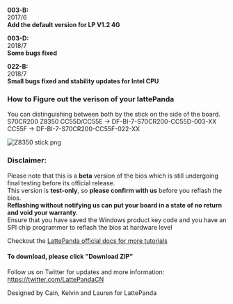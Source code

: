 **003-B:**  
2017/6   
**Add the default version for LP V1.2 4G**  

**003-D:**                     
2018/7  
**Some bugs fixed** 

**022-B:**  
2018/7   
**Small bugs fixed and stability updates for Intel CPU**
  


### How to Figure out the verison of your lattePanda
You can distinguishing between both by the stick on the side of the board.  
S70CR200 Z8350 
CC55D/CC55E -> DF-BI-7-S70CR200-CC55D-003-XX  
CC55F -> DF-BI-7-S70CR200-CC55F-022-XX

![Z8350 stick.png](http://www.lattepanda.com/wp-content/uploads/2017/06/QQ图片20170608174921.png)

### Disclaimer:   

Please note that this is a **beta** version of the bios which is still undergoing final testing before its official release.  
This version is **test-only**, so **please confirm with us** before you reflash the bios.  
**Reflashing without notifying us can put your board in a state of no return and void your warranty.**  
Ensure that you have saved the Windows product key code and you have an SPI chip programmer to reflash the bios at hardware level  


Checkout the [LattePanda official docs for more tutorials](http://www.lattepanda.com/docs) 

#### To download, please click "Download ZIP"

Follow us on Twitter for updates and more information: https://twitter.com/LattePandaCN

Designed by Cain, Kelvin and Lauren for LattePanda
